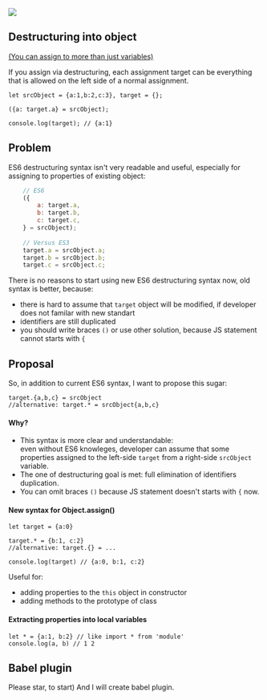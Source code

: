 [![](http://truejs.com/content/images/2016/07/destructuring-1.png)](http://exploringjs.com/es6/ch_destructuring.html)

Destructuring into object
-------------------------

[(You can assign to more than just variables)](http://exploringjs.com/es6/ch_destructuring.html#sec_assignment-targets)

If you assign via destructuring, each assignment target can be everything that is allowed on the left side of a normal assignment.

	let srcObject = {a:1,b:2,c:3}, target = {};     
	
	({a: target.a} = srcObject);  
	
	console.log(target); // {a:1}
	
## Problem

ES6 destructuring syntax isn't very readable and useful, especially for assigning to properties of existing object:
```js
	// ES6
	({
	    a: target.a,
	    b: target.b,
	    c: target.c,
	} = srcObject);
	
	// Versus ES3
	target.a = srcObject.a;
	target.b = srcObject.b;
	target.c = srcObject.c;
```
There is no reasons to start using new ES6 destructuring syntax now, old syntax is better, because:
- there is hard to assume that `target` object will be modified, if developer does not familar with new standart
- identifiers are still duplicated
- you should write braces `()` or use other solution, because JS statement cannot starts with `{`

## Proposal

So, in addition to current ES6 syntax, I want to propose this sugar:

	target.{a,b,c} = srcObject
	//alternative: target.* = srcObject{a,b,c}

#### Why?

+ This syntax is more clear and understandable:    
  even without ES6 knowleges, developer can assume that some properties assigned to the left-side `target` from a right-side `srcObject` variable.
+ The one of destructuring goal is met: full elimination of identifiers duplication.
+ You can omit braces `()` because JS statement doesn't starts with `{` now.  

#### New syntax for Object.assign()

	let target = {a:0}
	
	target.* = {b:1, c:2}
	//alternative: target.{} = ...
	
	console.log(target) // {a:0, b:1, c:2}	
	
Useful for:

+ adding properties to the `this` object in constructor
+ adding methods to the prototype of class
	
#### Extracting properties into local variables

	let * = {a:1, b:2} // like import * from 'module'
	console.log(a, b) // 1 2
	
## Babel plugin

Please star, to start) And I will create babel plugin. 

